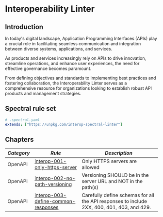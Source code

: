 # Interoperability Linter

## Introduction

In today's digital landscape, Application Programming Interfaces (APIs) play a crucial role in facilitating seamless communication and integration between diverse systems, applications, and services.

As products and services increasingly rely on APIs to drive innovation, streamline operations, and enhance user experiences, the need for effective governance becomes paramount.

From defining objectives and standards to implementing best practices and fostering collaboration, the Interoperability Linter serves as a comprehensive resource for organizations looking to establish robust API products and management strategies.

## Spectral rule set

```yaml
# .spectral.yaml
extends: ["https://unpkg.com/interop-spectral-linter"]
```

## Chapters

| _Category_ | _Rule_                                                      | _Description_                                                                              |
| ---------- | ----------------------------------------------------------- | ------------------------------------------------------------------------------------------ |
| OpenAPI    | [interop-001-only-https-server](rules/openapi/001.md)       | Only HTTPS servers are allowed                                                             |
| OpenAPI    | [interop-002-no-path-versioning](rules/openapi/002.md)      | Versioning SHOULD be in the server URL and NOT in the path(s)                              |
| OpenAPI    | [interop-003-define-common-responses](rules/openapi/003.md) | Carefully define schemas for all the API responses to include 2XX, 400, 401, 403, and 429. |
